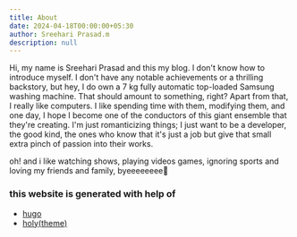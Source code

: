 ```yaml
---
title: About
date: 2024-04-18T00:00:00+05:30
author: Sreehari Prasad.m
description: null
---
```


Hi, my name is Sreehari Prasad and this my blog. I don't know how to introduce myself. I don't have any notable achievements or a thrilling backstory, but hey, I do own a 7 kg fully automatic top-loaded Samsung washing machine. That should amount to something, right? Apart from that, I really like computers. I like spending time with them, modifying them, and one day, I hope I become one of the conductors of this giant ensemble that they're creating. I'm just romanticizing things; I just want to be a developer, the good kind, the ones who know that it's just a job but give that small extra pinch of passion into their works. 

oh! and i like watching shows, playing videos games, ignoring sports and loving my friends and family, byeeeeeeee👋

### this website is generated with help of 
- [hugo](https://gohugo.io/)
- [holy(theme)](https://github.com/serkodev/holy)
